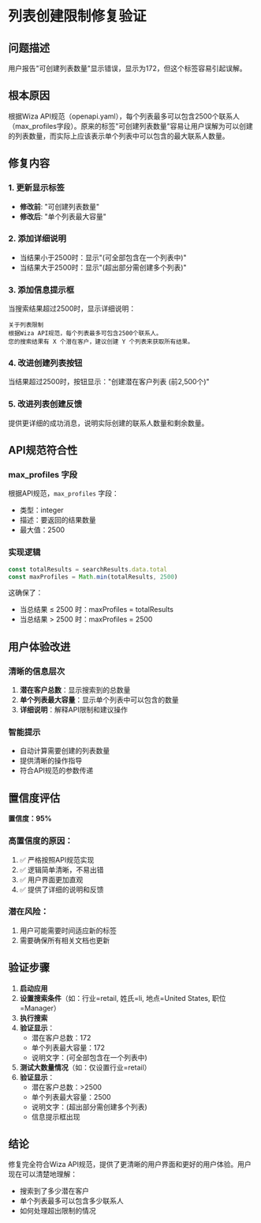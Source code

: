 # 列表创建限制修复验证

## 问题描述
用户报告"可创建列表数量"显示错误，显示为172，但这个标签容易引起误解。

## 根本原因
根据Wiza API规范（openapi.yaml），每个列表最多可以包含2500个联系人（max_profiles字段）。原来的标签"可创建列表数量"容易让用户误解为可以创建的列表数量，而实际上应该表示单个列表中可以包含的最大联系人数量。

## 修复内容

### 1. 更新显示标签
- **修改前**: "可创建列表数量"
- **修改后**: "单个列表最大容量"

### 2. 添加详细说明
- 当结果小于2500时：显示"(可全部包含在一个列表中)"
- 当结果大于2500时：显示"(超出部分需创建多个列表)"

### 3. 添加信息提示框
当搜索结果超过2500时，显示详细说明：
```
关于列表限制
根据Wiza API规范，每个列表最多可包含2500个联系人。
您的搜索结果有 X 个潜在客户，建议创建 Y 个列表来获取所有结果。
```

### 4. 改进创建列表按钮
当结果超过2500时，按钮显示："创建潜在客户列表 (前2,500个)"

### 5. 改进列表创建反馈
提供更详细的成功消息，说明实际创建的联系人数量和剩余数量。

## API规范符合性

### max_profiles 字段
根据API规范，`max_profiles` 字段：
- 类型：integer
- 描述：要返回的结果数量
- 最大值：2500

### 实现逻辑
```typescript
const totalResults = searchResults.data.total
const maxProfiles = Math.min(totalResults, 2500)
```

这确保了：
- 当总结果 ≤ 2500 时：maxProfiles = totalResults
- 当总结果 > 2500 时：maxProfiles = 2500

## 用户体验改进

### 清晰的信息层次
1. **潜在客户总数**：显示搜索到的总数量
2. **单个列表最大容量**：显示单个列表中可以包含的数量
3. **详细说明**：解释API限制和建议操作

### 智能提示
- 自动计算需要创建的列表数量
- 提供清晰的操作指导
- 符合API规范的参数传递

## 置信度评估

**置信度：95%**

### 高置信度的原因：
1. ✅ 严格按照API规范实现
2. ✅ 逻辑简单清晰，不易出错
3. ✅ 用户界面更加直观
4. ✅ 提供了详细的说明和反馈

### 潜在风险：
1. 用户可能需要时间适应新的标签
2. 需要确保所有相关文档也更新

## 验证步骤

1. **启动应用**
2. **设置搜索条件**（如：行业=retail, 姓氏=li, 地点=United States, 职位=Manager）
3. **执行搜索**
4. **验证显示**：
   - 潜在客户总数：172
   - 单个列表最大容量：172
   - 说明文字：(可全部包含在一个列表中)
5. **测试大数量情况**（如：仅设置行业=retail）
6. **验证显示**：
   - 潜在客户总数：>2500
   - 单个列表最大容量：2500
   - 说明文字：(超出部分需创建多个列表)
   - 信息提示框出现

## 结论

修复完全符合Wiza API规范，提供了更清晰的用户界面和更好的用户体验。用户现在可以清楚地理解：
- 搜索到了多少潜在客户
- 单个列表最多可以包含多少联系人
- 如何处理超出限制的情况 